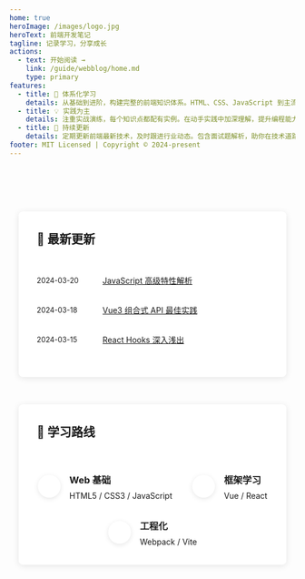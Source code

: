 ```yaml
---
home: true
heroImage: /images/logo.jpg
heroText: 前端开发笔记 
tagline: 记录学习，分享成长
actions:
  - text: 开始阅读 →
    link: /guide/webblog/home.md
    type: primary
features:
  - title: 🎯 体系化学习
    details: 从基础到进阶，构建完整的前端知识体系。HTML、CSS、JavaScript 到主流框架，一步步打造扎实的技术栈。
  - title: 💡 实践为主
    details: 注重实战演练，每个知识点都配有实例。在动手实践中加深理解，提升编程能力。
  - title: 🚀 持续更新
    details: 定期更新前端最新技术，及时跟进行业动态。包含面试题解析，助你在技术道路上更进一步。
footer: MIT Licensed | Copyright © 2024-present
---
```


<div class="custom-home-page">
  <div class="feature-section">
    <h2>🌈 最新更新</h2>
    <ul>
      <li>
        <span class="date">2024-03-20</span>
        <a href="/guide/webblog/javascript.md">JavaScript 高级特性解析</a>
      </li>
      <li>
        <span class="date">2024-03-18</span>
        <a href="/guide/webblog/vue.md">Vue3 组合式 API 最佳实践</a>
      </li>
      <li>
        <span class="date">2024-03-15</span>
        <a href="/guide/webblog/React.md">React Hooks 深入浅出</a>
      </li>
    </ul>
  </div>

  <div class="feature-section">
    <h2>🎯 学习路线</h2>
    <div class="roadmap">
      <div class="step">
        <div class="step-number">1</div>
        <div class="step-content">
          <h3>Web 基础</h3>
          <p>HTML5 / CSS3 / JavaScript</p>
        </div>
      </div>
      <div class="step">
        <div class="step-number">2</div>
        <div class="step-content">
          <h3>框架学习</h3>
          <p>Vue / React</p>
        </div>
      </div>
      <div class="step">
        <div class="step-number">3</div>
        <div class="step-content">
          <h3>工程化</h3>
          <p>Webpack / Vite</p>
        </div>
      </div>
    </div>
  </div>
</div>

<style>
.custom-home-page {
  max-width: 960px;
  margin: 0 auto;
  padding: 2rem 1rem;
}

.feature-section {
  margin: 3rem 0;
  padding: 2rem;
  background: rgba(255, 255, 255, 0.8);
  border-radius: 8px;
  box-shadow: 0 2px 12px rgba(0, 0, 0, 0.1);
  backdrop-filter: blur(10px);
}

.feature-section h2 {
  margin-top: 0;
  border-bottom: 2px solid var(--c-brand);
  padding-bottom: 0.5rem;
  display: inline-block;
}

.feature-section ul {
  list-style: none;
  padding: 0;
}

.feature-section li {
  margin: 1rem 0;
  padding: 0.5rem 0;
  border-bottom: 1px dashed var(--c-border);
  display: flex;
  align-items: center;
}

.date {
  color: var(--c-text-lighter);
  margin-right: 1rem;
  font-size: 0.9em;
  min-width: 100px;
}

.roadmap {
  display: flex;
  justify-content: space-around;
  flex-wrap: wrap;
  gap: 2rem;
  margin-top: 2rem;
}

.step {
  display: flex;
  align-items: center;
  gap: 1rem;
  transition: transform 0.3s ease;
}

.step:hover {
  transform: translateY(-5px);
}

.step-number {
  width: 40px;
  height: 40px;
  border-radius: 50%;
  background: var(--c-brand);
  color: white;
  display: flex;
  align-items: center;
  justify-content: center;
  font-weight: bold;
  font-size: 1.2em;
  box-shadow: 0 2px 8px rgba(0, 0, 0, 0.1);
}

.step-content {
  flex: 1;
}

.step-content h3 {
  margin: 0;
  color: var(--c-text);
}

.step-content p {
  margin: 0.5rem 0 0;
  color: var(--c-text-lighter);
}

@media (max-width: 719px) {
  .roadmap {
    flex-direction: column;
    gap: 1rem;
  }
  
  .feature-section {
    padding: 1rem;
  }
  
  .step {
    width: 100%;
  }
}

/* 深色模式适配 */
.dark .feature-section {
  background: rgba(30, 30, 30, 0.8);
}
</style>

